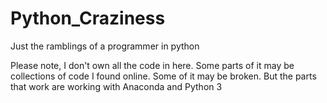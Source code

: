 # Python_Craziness
Just the ramblings of a programmer in python

Please note, I don't own all the code in here. Some parts of it may be collections of code I found online. Some of it may be broken. But the parts that work are working with Anaconda and Python 3
